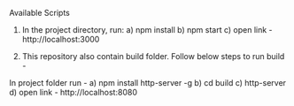 Available Scripts

1. In the project directory, run:
a) npm install
b) npm start
c) open link - http://localhost:3000 


2. This repository also contain build folder. Follow below steps to run build -

In project folder run -
a) npm install http-server -g
b) cd build
c) http-server
d) open link - http://localhost:8080
